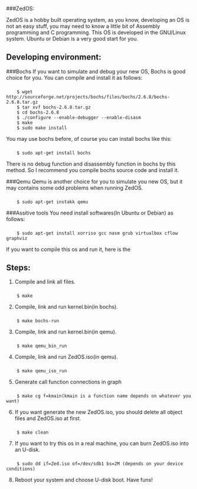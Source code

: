 ###ZedOS:

ZedOS is a hobby built operating system, as you know, developing an OS is not an easy stuff, 
you may need to know a little bit of Assembly programming and C programming.
This OS is developed in the GNU/Linux system. Ubuntu or Debian is a very good start for you.  

Developing environment: 
------------------------

###Bochs
If you want to simulate and debug your new OS, Bochs is good choice for you. 
You can compile and install it as follows: 
### 
        $ wget http://sourceforge.net/projects/bochs/files/bochs/2.6.8/bochs-2.6.8.tar.gz
        $ tar xvf bochs-2.6.8.tar.gz
        $ cd bochs-2.6.8 
        $ ./configure --enable-debugger --enable-disasm 
        $ make 
        $ sudo make install 

You may use bochs before, of course you can install bochs like this: 
### 
        $ sudo apt-get install bochs 

There is no debug function and disassembly function in bochs by this method. So I recommend you compile bochs source code and install it.  

###Qemu
Qemu is another choice for you to simulate you new OS, but it may contains some odd problems when running ZedOS. 
###
 	 	$ sudo apt-get instakk qemu 

###Assitive tools 
You need install softwares(In Ubuntu or Debian) as follows: 
###
	 	$ sudo apt-get install xorriso gcc nasm grub virtualbox cflow graphviz   

If you want to compile this os and run it, here is the 

Steps:
-----
1. Compile and link all files. 
###
		$ make 

2. Compile, link and run kernel.bin(in bochs).
###
		$ make bochs-run 

3. Compile, link and run kernel.bin(in qemu).
###
		$ make qemu_bin_run 

4. Compile, link and run ZedOS.iso(in qemu).
### 
		$ make qemu_iso_run 

5. Generate call function connections in graph 
### 
 	 	$ make cg f=kmain(kmain is a function name depends on whatever you want)  

6. If you want generate the new ZedOS.iso, you should delete all object files and ZedOS.iso at first.  
### 
		$ make clean 

7. If you want to try this os in a real machine, you can burn ZedOS.iso into an U-disk. 
### 
		$ sudo dd if=Zed.iso of=/dev/sdb1 bs=2M (depends on your device conditions)
 
8. Reboot your system and choose U-disk boot. Have funs!  
